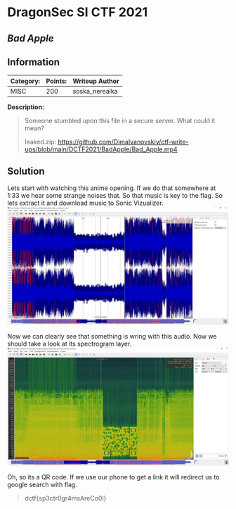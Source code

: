 # __DragonSec SI CTF 2021__ 
## _Bad Apple_

## Information

**Category:** | **Points:** | **Writeup Author**
--- | --- | ---
MISC | 200  | soska_nerealka

**Description:** 

> Someone stumbled upon this file in a secure server. What could it mean?
>
> leaked.zip: https://github.com/DimaIvanovskiy/ctf-write-ups/blob/main/DCTF2021/BadApple/Bad_Apple.mp4

## Solution

Lets start with watching this anime opening. If we do that somewhere at 1:33 we hear some strange noises that. So that music is key to the flag. So lets extract it and download music to Sonic Vizualizer.
![Sonic Vizualizer with this song](BadApple1.jpg)

Now we can clearly see that something is wring with this audio. Now we should take a look at its spectrogram layer.
![Sonic Vizualizer spektrogram](BadApple2.jpg)

Oh, so its a QR code. If we use our phone to get a link it will redirect us to google search with flag.


> dctf{sp3ctr0gr4msAreCo0l}
